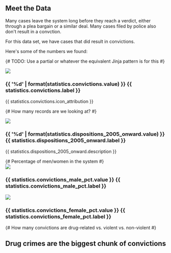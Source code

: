 
## Meet the Data

Many cases leave the system long before they reach a verdict, either through a plea bargain or a similar deal. Many cases filed by police also don't result in a convction.

For this data set, we have cases that did result in convictions. 

Here's some of the numbers we found: 

{# TODO: Use a partial or whatever the equivalent Jinja pattern is for this #}

<div class="row big-stat-row">
  <div class="big-stat col-md-4 col-md-offset-2">
    <img src="img/{{ statistics.convictions.icon }}">
    <h3>{{ '%d' | format(statistics.convictions.value) }} {{ statistics.convictions.label }}</h3>
    <p>{{ statistics.convictions.icon_attribution }}</p>
  </div>

  {# How many records are we looking at? #}
  <div class="big-stat col-md-4">
    <img src="img/{{ statistics.dispositions_2005_onward.icon }}">
    <h3>{{ '%d' | format(statistics.dispositions_2005_onward.value) }} {{ statistics.dispositions_2005_onward.label }}</h3>
    <p>{{ statistics.dispositions_2005_onward.description }}</p>
  </div>
</div>

<div class="row big-stat-row">
  {# Percentage of men/women in the system #}
  <div class="big-stat col-md-4 col-md-offset-2">
    <img src="img/{{ statistics.convictions_male.icon }}">
    <h3>{{ statistics.convictions_male_pct.value }} {{ statistics.convictions_male_pct.label }}</h3>
  </div>

  <div class="big-stat col-md-4">
    <img src="img/{{ statistics.convictions_female.icon }}">
    <h3>{{ statistics.convictions_female_pct.value }} {{ statistics.convictions_female_pct.label }}</h3>
  </div>
</div>

{# How many convictions are drug-related vs. violent vs. non-violent #}

## Drug crimes are the biggest chunk of convictions
 
<div id="charges-categories-chart" class="chart"></div>

